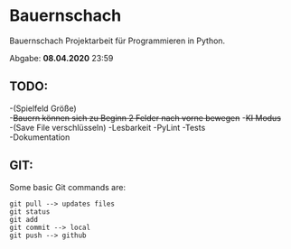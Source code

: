 # Bauernschach

Bauernschach Projektarbeit für Programmieren in Python.
  
Abgabe: **08.04.2020** 23:59

## TODO:
-(Spielfeld Größe)  
-<del>Bauern können sich zu Beginn 2 Felder nach vorne bewegen</del>
-<del>KI Modus</del>  
-(Save File verschlüsseln)
-Lesbarkeit
-PyLint
-Tests  
-Dokumentation  


## GIT:
Some basic Git commands are:
```
git pull --> updates files
git status
git add 
git commit --> local 
git push --> github
```
